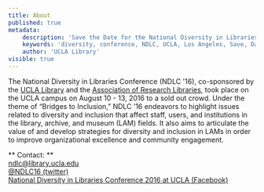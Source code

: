 ```yaml
---
title: About
published: true
metadata:
    description: 'Save the Date for the National Diversity in Libraries Conference (NDLC) 2016 UCLA, Los Angeles, California where library staff discuss issues relating to diversity.'
    keywords: 'diversity, conference, NDLC, UCLA, Los Angeles, Save, Date, national, 2016, what is diversity, diversity committee, housing, cost, venue, rates'
    author: 'UCLA Library'
visible: true
---
```


The National Diversity in Libraries Conference (NDLC '16), co-sponsored by the <a href="http://www.library.ucla
.edu/about" target="_blank">UCLA Library</a> and the <a href="http://www.arl.org" target="_blank">Association of 
Research Libraries</a>, took place on the UCLA campus on August 10 - 13, 2016 to a sold out crowd. Under the theme of 
“Bridges to 
Inclusion,” NDLC ’16 endeavors to highlight issues related to diversity and inclusion that affect staff, users, and institutions in the library, archive, and museum (LAM) fields. It also aims to articulate the value of and develop strategies for diversity and inclusion in LAMs in order to improve organizational excellence and community engagement.

** Contact: **
<br />
<a href="mailto:ndlc@library.ucla.edu">ndlc@library.ucla.edu</a><br />
<a href="https://twitter.com/ndlc16">@NDLC16 (twitter)</a><br />
<a href="https://www.facebook.com/ndlc16/">National Diversity in Libraries Conference 2016 at UCLA (Facebook)</a><br >
